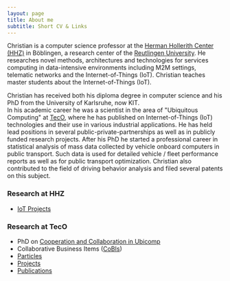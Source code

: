 ```yaml
---
layout: page
title: About me
subtitle: Short CV & Links
---
```


Christian is a computer science professor at the [Herman Hollerith Center (HHZ)](http://www.hhz.de) in Böblingen, a research center of the [Reutlingen University](http://reutlingen-university.de/). He researches novel methods, architectures and technologies for services computing in data-intensive environments including M2M settings, telematic networks and the Internet-of-Things (IoT). Christian teaches master students about the Internet-of-Things (IoT). 

Christian has received both his diploma degree in computer science and his PhD from the University of Karlsruhe, now KIT.  
In his academic career he was a scientist in the area of "Ubiquitous Computing" at [TecO](http://www.teco.edu), where he has published on Internet-of-Things (IoT) technologies and their use in various industrial applications. He has held lead positions in several public-private-partnerships as well as in publicly funded research projects. 
After his PhD he started a professional career in statistical analysis of mass data collected by vehicle onboard computers in public transport. Such data is used for detailed vehicle / fleet performance reports as well as for public transport optimization. Christian also contributed to the field of driving behavior analysis and filed several patents on this subject.

### Research at HHZ

* [IoT Projects](aboutme.md)

### Research at TecO

* PhD on [Cooperation and Collaboration in Ubicomp](research/fccs/fccs.md)
* Collaborative Business Items ([CoBIs](research/cobis/cobis.md))
* [Particles](http://particle.teco.edu)
* [Projects](http://www.teco.edu/~cdecker/projects/)
* [Publications](http://www.teco.edu/~cdecker/pub/)

